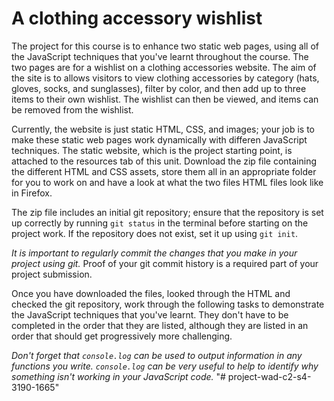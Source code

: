 # A clothing accessory wishlist

The project for this course is to enhance two static web pages, using all of the JavaScript techniques that you've learnt throughout the course.  The two pages are for a wishlist on a clothing accessories website.  The aim of the site is to allows visitors to view clothing accessories by category (hats, gloves, socks, and sunglasses), filter by color, and then add up to three items to their own wishlist.  The wishlist can then be viewed, and items can be removed from the wishlist.

Currently, the website is just static HTML, CSS, and images; your job is to make these static web pages work dynamically with differen JavaScript techniques.  The static website, which is the project starting point, is attached to the resources tab of this unit.  Download the zip file containing the different HTML and CSS assets, store them all in an appropriate folder for you to work on and have a look at what the two files HTML files look like in Firefox.

The zip file includes an initial git repository; ensure that the repository is set up correctly by running `git status` in the terminal before starting on the project work.  If the repository does not exist, set it up using `git init`.

_It is important to regularly commit the changes that you make in your project using git._  Proof of your git commit history is a required part of your project submission.

Once you have downloaded the files, looked through the HTML and checked the git repository, work through the following tasks to demonstrate the JavaScript techniques that you've learnt.  They don't have to be completed in the order that they are listed, although they are listed in an order that should get progressively more challenging.

_Don't forget that `console.log` can be used to output information in any functions you write.  `console.log` can be very useful to help to identify why something isn't working in your JavaScript code._
"# project-wad-c2-s4-3190-1665" 
